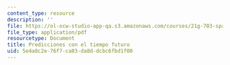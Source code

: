 ```yaml
---
content_type: resource
description: ''
file: https://ol-ocw-studio-app-qa.s3.amazonaws.com/courses/21g-703-spanish-iii-spring-2006/5e4a8c2e76f7ca03da8ddcbc6fbd1f00_MIT21G_703S06_predi.pdf
file_type: application/pdf
resourcetype: Document
title: Predicciones con el tiempo futuro
uid: 5e4a8c2e-76f7-ca03-da8d-dcbc6fbd1f00
---
```

